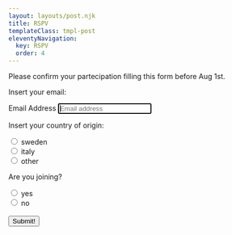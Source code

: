 ```yaml
---
layout: layouts/post.njk
title: RSPV
templateClass: tmpl-post
eleventyNavigation:
  key: RSPV
  order: 4
---
```


Please confirm your partecipation filling this form before Aug 1st.

<form class="form-signin">
    <p> Insert your email: </p>
    <label for="inputEmail" class="sr-only">Email Address</label>
    <input type="email" id="inputEmail" class="form-control" placeholder="Email address" required autofocus><br>
    <p> Insert your country of origin: </p>
    <input type="radio" id="sweden" name="origin" value="sweden">
    <label for="sweden">sweden</label><br>
    <input type="radio" id="italy" name="origin" value="italy">
    <label for="italy">italy</label><br>
    <input type="radio" id="other" name="origin" value="other">
    <label for="other">other</label><br>
    <p> Are you joining? </p>
    <input type="radio" id="yes" name="answer" value="yes">
    <label for="yes">yes</label><br>
    <input type="radio" id="no" name="answer" value="no">
    <label for="no">no</label>
    <br></br>
    <button class="btn btn-lg btn-primary btn-lock" type="submit" onclick="saveToFirebase2()">Submit!</button>
</form>